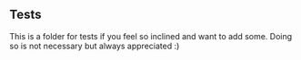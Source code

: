 ## Tests

This is a folder for tests if you feel so inclined and want to add some. Doing so is not necessary but always appreciated :)